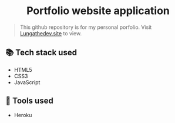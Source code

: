 
<h1 align="center">Portfolio website application</h1>

> This github repository is for my personal porfolio. Visit [Lungathedev.site](https://lungathedev.site/portfolio.php) to view.

## 📚 Tech stack used

- HTML5
- CSS3
- JavaScript

## 🚀 Tools used

- Heroku




